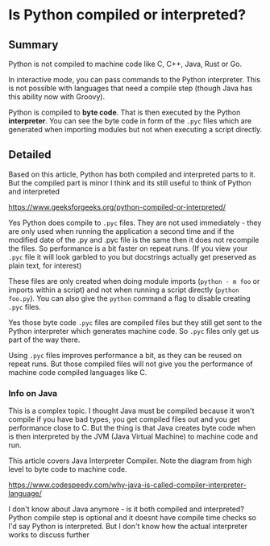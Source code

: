 # Is Python compiled or interpreted?


## Summary

Python is not compiled to machine code like C, C++, Java, Rust or Go.

In interactive mode, you can pass commands to the Python interpreter. This is not possible with languages that need a compile step (though Java has this ability now with Groovy).

Python is compiled to **byte code**. That is then executed by the Python **interpreter**. You can see the byte code in form of the `.pyc` files which are generated when importing modules but not when executing a script directly.


## Detailed

Based on this article, Python has both compiled and interpreted parts to it. But the compiled part is minor I think and its still useful to think of Python and interpreted

https://www.geeksforgeeks.org/python-compiled-or-interpreted/

Yes Python does compile to `.pyc` files. They are not used immediately - they are only used when running the application a second time and if the modified date of the .py and .pyc file is the same then it does not recompile the files. So performance is a bit faster on repeat runs. (If you view your `.pyc` file it will look garbled to you but docstrings actually get preserved as plain text, for interest)

These files are only created when doing module imports (`python - m foo` or imports within a script) and not when running a script directly (`python foo.py`). You can also give the `python` command a flag to disable creating `.pyc` files.

Yes those byte code `.pyc` files are compiled files but they still get sent to the Python interpreter which generates machine code. So `.pyc` files only get us part of the way there.

Using `.pyc` files improves performance a bit, as they can be reused on repeat runs. But those compiled files will not give you the performance of  machine code compiled languages like C.

### Info on Java

This is a complex topic. I thought Java must be compiled because it won't compile if you have bad types, you get compiled files out and you get performance close to C. But the thing is that Java creates byte code when is then interpreted by the JVM (Java Virtual Machine) to machine code and run.

This article covers Java Interpreter Compiler. Note the diagram from high level to byte code to machine code.

https://www.codespeedy.com/why-java-is-called-compiler-interpreter-language/

I don't know about Java anymore - is it both compiled and interpreted? Python compile step is optional and it doesnt have compile time checks so I'd say Python is interpreted. But I don't know how the actual interpreter works to discuss further
